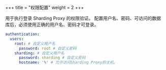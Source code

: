 +++
title = "权限配置"
weight = 2
+++

用于执行登录 Sharding Proxy 的权限验证。
配置用户名、密码、可访问的数据库后，必须使用正确的用户名、密码才可登录。

```yaml
authentication:
  users:
    root: # 自定义用户名
      password: root # 自定义密码
    sharding: # 自定义用户名
      password: sharding # 自定义密码
      hostname: '%' # 允许访问Sharding Proxy的主机。
```
